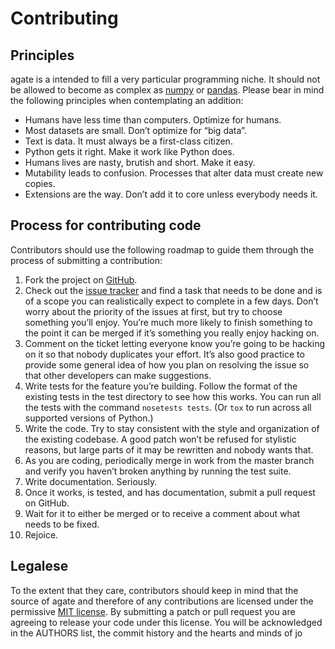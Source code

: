 Contributing
============

Principles
----------

agate is a intended to fill a very particular programming niche. It should not be allowed to become as complex as [numpy] or [pandas]. Please bear in mind the following principles when contemplating an addition:

-   Humans have less time than computers. Optimize for humans.
-   Most datasets are small. Don’t optimize for “big data”.
-   Text is data. It must always be a first-class citizen.
-   Python gets it right. Make it work like Python does.
-   Humans lives are nasty, brutish and short. Make it easy.
-   Mutability leads to confusion. Processes that alter data must create new copies.
-   Extensions are the way. Don’t add it to core unless everybody needs it.

Process for contributing code
-----------------------------

Contributors should use the following roadmap to guide them through the process of submitting a contribution:

1.  Fork the project on [GitHub].
2.  Check out the [issue tracker] and find a task that needs to be done and is of a scope you can realistically expect to complete in a few days. Don’t worry about the priority of the issues at first, but try to choose something you’ll enjoy. You’re much more likely to finish something to the point it can be merged if it’s something you really enjoy hacking on.
3.  Comment on the ticket letting everyone know you’re going to be hacking on it so that nobody duplicates your effort. It’s also good practice to provide some general idea of how you plan on resolving the issue so that other developers can make suggestions.
4.  Write tests for the feature you’re building. Follow the format of the existing tests in the test directory to see how this works. You can run all the tests with the command `nosetests tests`. (Or `tox` to run across all supported versions of Python.)
5.  Write the code. Try to stay consistent with the style and organization of the existing codebase. A good patch won’t be refused for stylistic reasons, but large parts of it may be rewritten and nobody wants that.
6.  As you are coding, periodically merge in work from the master branch and verify you haven’t broken anything by running the test suite.
7.  Write documentation. Seriously.
8.  Once it works, is tested, and has documentation, submit a pull request on GitHub.
9.  Wait for it to either be merged or to receive a comment about what needs to be fixed.
10. Rejoice.

Legalese
--------

To the extent that they care, contributors should keep in mind that the source of agate and therefore of any contributions are licensed under the permissive [MIT license]. By submitting a patch or pull request you are agreeing to release your code under this license. You will be acknowledged in the AUTHORS list, the commit history and the hearts and minds of jo

  [numpy]: http://www.numpy.org/
  [pandas]: http://pandas.pydata.org/
  [GitHub]: https://github.com/wireservice/agate
  [issue tracker]: https://github.com/wireservice/agate/issues
  [MIT license]: http://www.opensource.org/licenses/mit-license.php
